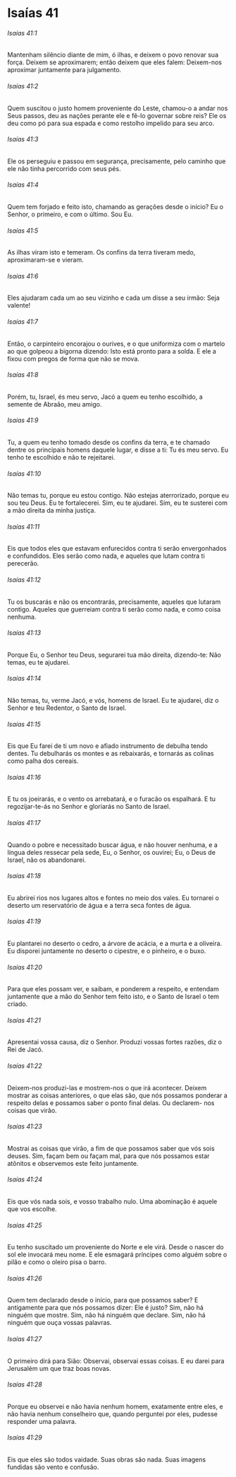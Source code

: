 # Isaías 41

###### Isaías 41:1

Mantenham silêncio diante de mim, ó ilhas, e deixem o povo renovar sua força. Deixem se aproximarem; então deixem que eles falem: Deixem-nos aproximar juntamente para julgamento.

###### Isaías 41:2

Quem suscitou o justo homem proveniente do Leste, chamou-o a andar nos Seus passos, deu as nações perante ele e fê-lo governar sobre reis? Ele os deu como pó para sua espada e como restolho impelido para seu arco.

###### Isaías 41:3

Ele os perseguiu e passou em segurança, precisamente, pelo caminho que ele não tinha percorrido com seus pés.

###### Isaías 41:4

Quem tem forjado e feito isto, chamando as gerações desde o início? Eu o Senhor, o primeiro, e com o último. Sou Eu.

###### Isaías 41:5

As ilhas viram isto e temeram. Os confins da terra tiveram medo, aproximaram-se e vieram.

###### Isaías 41:6

Eles ajudaram cada um ao seu vizinho e cada um disse a seu irmão: Seja valente!

###### Isaías 41:7

Então, o carpinteiro encorajou o ourives, e o que uniformiza com o martelo ao que golpeou a bigorna dizendo: Isto está pronto para a solda. E ele a fixou com pregos de forma que não se mova.

###### Isaías 41:8

Porém, tu, Israel, és meu servo, Jacó a quem eu tenho escolhido, a semente de Abraão, meu amigo.

###### Isaías 41:9

Tu, a quem eu tenho tomado desde os confins da terra, e te chamado dentre os principais homens daquele lugar, e disse a ti: Tu és meu servo. Eu tenho te escolhido e não te rejeitarei.

###### Isaías 41:10

Não temas tu, porque eu estou contigo. Não estejas aterrorizado, porque eu sou teu Deus. Eu te fortalecerei. Sim, eu te ajudarei. Sim, eu te susterei com a mão direita da minha justiça.

###### Isaías 41:11

Eis que todos eles que estavam enfurecidos contra ti serão envergonhados e confundidos. Eles serão como nada, e aqueles que lutam contra ti perecerão.

###### Isaías 41:12

Tu os buscarás e não os encontrarás, precisamente, aqueles que lutaram contigo. Aqueles que guerreiam contra ti serão como nada, e como coisa nenhuma.

###### Isaías 41:13

Porque Eu, o Senhor teu Deus, segurarei tua mão direita, dizendo-te: Não temas, eu te ajudarei.

###### Isaías 41:14

Não temas, tu, verme Jacó, e vós, homens de Israel. Eu te ajudarei, diz o Senhor e teu Redentor, o Santo de Israel.

###### Isaías 41:15

Eis que Eu farei de ti um novo e afiado instrumento de debulha tendo dentes. Tu debulharás os montes e as rebaixarás, e tornarás as colinas como palha dos cereais.

###### Isaías 41:16

E tu os joeirarás, e o vento os arrebatará, e o furacão os espalhará. E tu regozijar-te-ás no Senhor e gloriarás no Santo de Israel.

###### Isaías 41:17

Quando o pobre e necessitado buscar água, e não houver nenhuma, e a língua deles ressecar pela sede, Eu, o Senhor, os ouvirei; Eu, o Deus de Israel, não os abandonarei.

###### Isaías 41:18

Eu abrirei rios nos lugares altos e fontes no meio dos vales. Eu tornarei o deserto um reservatório de água e a terra seca fontes de água.

###### Isaías 41:19

Eu plantarei no deserto o cedro, a árvore de acácia, e a murta e a oliveira. Eu disporei juntamente no deserto o cipestre, e o pinheiro, e o buxo.

###### Isaías 41:20

Para que eles possam ver, e saibam, e ponderem a respeito, e entendam juntamente que a mão do Senhor tem feito isto, e o Santo de Israel o tem criado.

###### Isaías 41:21

Apresentai vossa causa, diz o Senhor. Produzi vossas fortes razões, diz o Rei de Jacó.

###### Isaías 41:22

Deixem-nos produzi-las e mostrem-nos o que irá acontecer. Deixem mostrar as coisas anteriores, o que elas são, que nós possamos ponderar a respeito delas e possamos saber o ponto final delas. Ou declarem- nos coisas que virão.

###### Isaías 41:23

Mostrai as coisas que virão, a fim de que possamos saber que vós sois deuses. Sim, façam bem ou façam mal, para que nós possamos estar atônitos e observemos este feito juntamente.

###### Isaías 41:24

Eis que vós nada sois, e vosso trabalho nulo. Uma abominação é aquele que vos escolhe.

###### Isaías 41:25

Eu tenho suscitado um proveniente do Norte e ele virá. Desde o nascer do sol ele invocará meu nome. E ele esmagará príncipes como alguém sobre o pilão e como o oleiro pisa o barro.

###### Isaías 41:26

Quem tem declarado desde o início, para que possamos saber? E antigamente para que nós possamos dizer: Ele é justo? Sim, não há ninguém que mostre. Sim, não há ninguém que declare. Sim, não há ninguém que ouça vossas palavras.

###### Isaías 41:27

O primeiro dirá para Sião: Observai, observai essas coisas. E eu darei para Jerusalém um que traz boas novas.

###### Isaías 41:28

Porque eu observei e não havia nenhum homem, exatamente entre eles, e não havia nenhum conselheiro que, quando perguntei por eles, pudesse responder uma palavra.

###### Isaías 41:29

Eis que eles são todos vaidade. Suas obras são nada. Suas imagens fundidas são vento e confusão.

